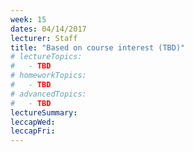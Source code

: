 ```yaml
---
week: 15
dates: 04/14/2017
lecturer: Staff
title: "Based on course interest (TBD)"
# lectureTopics:
#   - TBD
# homeworkTopics:
#   - TBD
# advancedTopics:
#   - TBD
lectureSummary:
leccapWed:
leccapFri:
---
```

